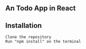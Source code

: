 ## An Todo App in React

## Installation

    Clone the repository
    Run "npm install" on the terminal
